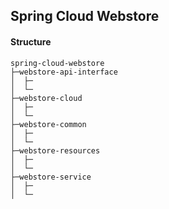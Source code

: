 ## Spring Cloud Webstore


#### Structure

```text
spring-cloud-webstore
├─webstore-api-interface
│  ├─
│  └─
├─webstore-cloud
│  ├─
│  └─
├─webstore-common
│  ├─
│  └─
├─webstore-resources
│  ├─
│  └─
├─webstore-service
│  ├─
│  └─ 
```
